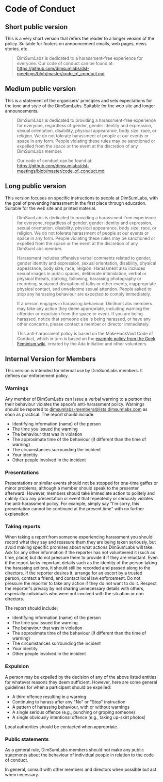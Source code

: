 # Code of Conduct

## Short public version

This is a very short version that refers the reader to a longer version
of the policy. Suitable for footers on announcement emails, web pages,
news stories, etc.

> DimSumLabs is dedicated to a harassment-free experience
> for everyone. Our code of conduct can be found at:
> https://github.com/dimsumlabs/dsl-meetings/blob/master/code_of_conduct.md

## Medium public version

This is a statement of the organisers' principles and sets expectations
for the tone and style of the DimSumLabs. Suitable for the web site and
longer announcements.

> DimSumLabs is dedicated to providing a harassment-free experience
> for everyone, regardless of gender, gender identity and expression,
> sexual orientation, disability, physical appearance, body size,
> race, or religion. We do not tolerate harassment of people at our
> events or space in any form. People violating these rules may be
> sanctioned or expelled from the space or the event at the discretion
> of any DimSumLabs member.
> 
> Our code of conduct can be found at:
> https://github.com/dimsumlabs/dsl-meetings/blob/master/code_of_conduct.md

## Long public version

This version focuses on specific instructions to people at DimSumLabs,
with the goal of preventing harassment in the first place through
education. Suitable for the web site and printed material.

> DimSumLabs is dedicated to providing a harassment-free experience
> for everyone, regardless of gender, gender identity and expression,
> sexual orientation, disability, physical appearance, body size,
> race, or religion. We do not tolerate harassment of people at our
> events or space in any form. People violating these rules may be
> sanctioned or expelled from the space or the event at the discretion
> of any DimSumLabs member.
> 
> Harassment includes offensive verbal comments related to gender,
> gender identity and expression, sexual orientation, disability,
> physical appearance, body size, race, religion. Harassment also
> includes sexual images in public spaces, deliberate intimidation,
> verbal or physical threats, stalking, following, harassing
> photography or recording, sustained disruption of talks or other
> events, inappropriate physical contact, and unwelcome sexual
> attention. People asked to stop any harassing behaviour are expected
> to comply immediately.
> 
> If a person engages in harassing behaviour, DimSumLabs members may
> take any action they deem appropriate, including warning the offender
> or expulsion from the space or event. If you are being harassed,
> notice that someone else is being harassed, or have any other
> concerns, please contact a member or director immediately.
> 
> This anti-harassment policy is based on the MakeHackVoid Code of
> Conduct, which in turn is based on the [example policy from the Geek
> Feminism wiki](http://geekfeminism.wikia.com/wiki/Conference_anti-harassment), created by the Ada Initiative and other volunteers.

## Internal Version for Members

This version is intended for internal use by DimSumLabs members. It
defines our enforcement policy.

### Warnings

Any member of DimSumLabs can issue a verbal warning to a person that
their behaviour violates the space's anti-harassment policy. Warnings
should be reported to dimsumlabs-members@lists.dimsumlabs.com as soon
as practical. The report should include:

* Identifying information (name) of the person
* The time you issued the warning
* The behaviour that was in violation
* The approximate time of the behaviour (if different than the time of warning)
* The circumstances surrounding the incident
* Your identity
* Other people involved in the incident

### Presentations

Presentations or similar events should not be stopped for one-time gaffes
or minor problems, although a member should speak to the presenter
afterward. However, members should take immediate action to politely
and calmly stop any presentation or event that repeatedly or seriously
violates the anti-harassment policy. For example, simply say "I'm sorry,
this presentation cannot be continued at the present time" with no
further explanation.

### Taking reports

When taking a report from someone experiencing harassment you should
record what they say and reassure them they are being taken seriously,
but avoid making specific promises about what actions DimSumLabs will
take. Ask for any other information if the reporter has not volunteered
it (such as time, place) but do not pressure them to provide it if they
are reluctant. Even if the report lacks important details such as the
identity of the person taking the harassing actions, it should still be
recorded and passed along to the directors. If the reporter desires it,
arrange for an escort by a trusted person, contact a friend, and contact
local law enforcement. Do not pressure the reporter to take any action if
they do not want to do it. Respect the reporter's privacy by not sharing
unnecessary details with others, especially individuals who were not
involved with the situation or non directors.

The report should include;

* Identifying information (name) of the person
* The time you issued the warning
* The behaviour that was in violation
* The approximate time of the behaviour (if different than the time of warning)
* The circumstances surrounding the incident
* Your identity
* Other people involved in the incident

### Expulsion

A person may be expelled by the decision of any of the above listed
entities for whatever reasons they deem sufficient. However, here are
some general guidelines for when a participant should be expelled:

* A third offence resulting in a warning
* Continuing to harass after any "No" or "Stop" instruction
* A pattern of harassing behaviour, with or without warnings
* A single serious offence (e.g., punching or groping someone)
* A single obviously intentional offence (e.g., taking up-skirt photos)

Local authorities should be contacted when appropriate.

### Public statements

As a general rule, DimSumLabs members should not make any public
statements about the behaviour of individual people in relation to the
code of conduct.

In general, consult with other members and directors when possible but
act when necessary.

